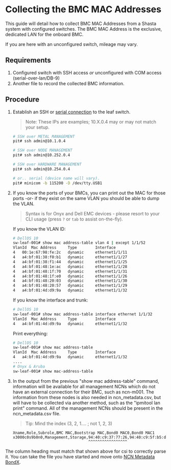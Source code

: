 # Collecting the BMC MAC Addresses

This guide will detail how to collect BMC MAC Addresses from a Shasta system with configured switches.
The BMC MAC Address is the exclusive, dedicated LAN for the onboard BMC.

If you are here with an unconfigured switch, mileage may vary.

## Requirements

1. Configured switch with SSH access _or_ unconfigured with COM access (serial-over-lan/DB-9)
2. Another file to record the collected BMC information.

## Procedure

1. Establish an SSH or [serial connection](303-NCN-METADATA-USB-SERIAL.md) to the leaf switch.
    > Note: These IPs are examples; 10.X.0.4 may or may not match your setup.
    ```bash
    # SSH over METAL MANAGEMENT
    pit# ssh admin@10.1.0.4

    # SSH over NODE MANAGEMENT
    pit# ssh admin@10.252.0.4

    # SSH over HARDWARE MANAGEMENT
    pit# ssh admin@10.254.0.4  

    # or.. serial (device name will vary).
    pit# minicom -b 115200 -D /dev/tty.USB1
    ```
2. If you know the ports of your BMCs, you can print out the MAC for those ports -or- if they exist on the same VLAN you should be able to dump the VLAN.
    > Syntax is for Onyx and Dell EMC devices - please resort to your CLI usage (press `?` or `tab` to assist on-the-fly).

    If you know the VLAN ID:
    ```bash
    # DellOS 10
    sw-leaf-001# show mac address-table vlan 4 | except 1/1/52
    VlanId	Mac Address		Type		Interface
    4	00:1e:67:98:fe:2c	dynamic		ethernet1/1/11
    4	a4:bf:01:38:f0:b1	dynamic		ethernet1/1/27
    4	a4:bf:01:38:f1:44	dynamic		ethernet1/1/25
    4	a4:bf:01:48:1e:ac	dynamic		ethernet1/1/28
    4	a4:bf:01:48:1f:70	dynamic		ethernet1/1/31
    4	a4:bf:01:48:1f:e0	dynamic		ethernet1/1/26
    4	a4:bf:01:48:20:03	dynamic		ethernet1/1/30
    4	a4:bf:01:48:20:57	dynamic		ethernet1/1/29
    4	a4:bf:01:4d:d9:9a	dynamic		ethernet1/1/32
    ```
    If you know the interface and trunk:
    ```bash
    # DellOS 10
    sw-leaf-001# show mac address-table interface ethernet 1/1/32
    VlanId	Mac Address		Type		Interface
    4	a4:bf:01:4d:d9:9a	dynamic		ethernet1/1/32
    ```
    Print everything:
    ```bash
    # DellOS 10
    sw-leaf-001# show mac address-table
    VlanId	Mac Address		Type		Interface
    4	a4:bf:01:4d:d9:9a	dynamic		ethernet1/1/32
    ....
    # Onyx & Aruba
    sw-leaf-001# show mac-address-table

    ```
3. In the output from the previous "show mac address-table" command, information will be available for all management NCNs which do not have an external connection for their BMC, such as ncn-m001. The information from these nodes is also needed in ncn_metadata.csv, but will have to be collected via another method, such as the "ipmitool lan print" command. 
    All of the management NCNs should be present in the ncn_metadata.csv file.  
    > Tip: Mind the index (3, 2, 1.... ; not 1, 2, 3)
    ```
    Xname,Role,Subrole,BMC MAC,Bootstrap MAC,Bond0 MAC0,Bond0 MAC1
    x3000c0s9b0n0,Management,Storage,94:40:c9:37:77:26,94:40:c9:5f:b5:de,94:40:c9:5f:b5:de,14:02:ec:da:b9:98
                                     ^^^^^^^^^^^^^^^^^
    ```

The column heading must match that shown above for csi to correctly parse it. You can take the file you have started and move onto [NCN Metadata BondX](302-NCN-METADATA-BONDX.md).
